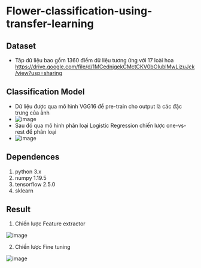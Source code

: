 # Flower-classification-using-transfer-learning
## Dataset
- Tâp dữ liệu bao gồm 1360 điểm dữ liệu tương ứng với 17 loài hoa https://drive.google.com/file/d/1MCednjgekCMctCKV0bOIublMwLizuJck/view?usp=sharing
## Classification Model
- Dữ liệu được qua mô hình VGG16 để pre-train cho output là các đặc trưng của ảnh
- ![image](https://user-images.githubusercontent.com/71560376/133905781-53ccca05-2f75-4fbe-8429-ef6778aeed63.png)
- Sau đó qua mô hình phân loại Logistic Regression chiến lược one-vs-rest để phân loại
- ![image](https://user-images.githubusercontent.com/71560376/133905826-00f90408-18c2-480e-b572-734289000a7e.png)
## Dependences
1. python 3.x
2. numpy 1.19.5
3. tensorflow 2.5.0
4. sklearn
## Result
1. Chiến lược Feature extractor


![image](https://user-images.githubusercontent.com/71560376/133905865-ec799445-857d-47d7-bc4d-2cecdfcd3fbf.png)


2. Chiến lược Fine tuning


![image](https://user-images.githubusercontent.com/71560376/133907286-1b29b205-565d-4756-a288-3267e7f0dbe1.png)

